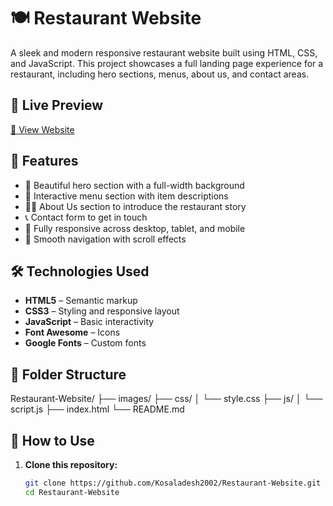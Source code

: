 # 🍽️ Restaurant Website

A sleek and modern responsive restaurant website built using HTML, CSS, and JavaScript. This project showcases a full landing page experience for a restaurant, including hero sections, menus, about us, and contact areas.

## 📸 Live Preview
[🔗 View Website](https://kosaladesh2002.github.io/Restaurant-Website/)

## 🚀 Features

- 🎨 Beautiful hero section with a full-width background
- 🧾 Interactive menu section with item descriptions
- 👨‍🍳 About Us section to introduce the restaurant story
- 📞 Contact form to get in touch
- 📱 Fully responsive across desktop, tablet, and mobile
- 🧭 Smooth navigation with scroll effects

## 🛠️ Technologies Used

- **HTML5** – Semantic markup
- **CSS3** – Styling and responsive layout
- **JavaScript** – Basic interactivity
- **Font Awesome** – Icons
- **Google Fonts** – Custom fonts

## 📂 Folder Structure
Restaurant-Website/
├── images/
├── css/
│ └── style.css
├── js/
│ └── script.js
├── index.html
└── README.md

## 🔧 How to Use

1. **Clone this repository:**
   ```bash
   git clone https://github.com/Kosaladesh2002/Restaurant-Website.git
   cd Restaurant-Website
